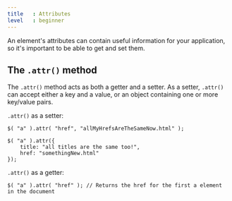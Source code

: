 ```yaml
---
title   : Attributes
level   : beginner
---
```


An element's attributes can contain useful information for your application, so it's important to be able to get and set them.

## The `.attr()` method

The `.attr()` method acts as both a getter and a setter. As a setter, `.attr()` can accept either a key and a value, or an object containing one or more key/value pairs.

`.attr()` as a setter:

```
$( "a" ).attr( "href", "allMyHrefsAreTheSameNow.html" );

$( "a" ).attr({
	title: "all titles are the same too!",
	href: "somethingNew.html"
});
```

`.attr()` as a getter:

```
$( "a" ).attr( "href" ); // Returns the href for the first a element in the document
```
